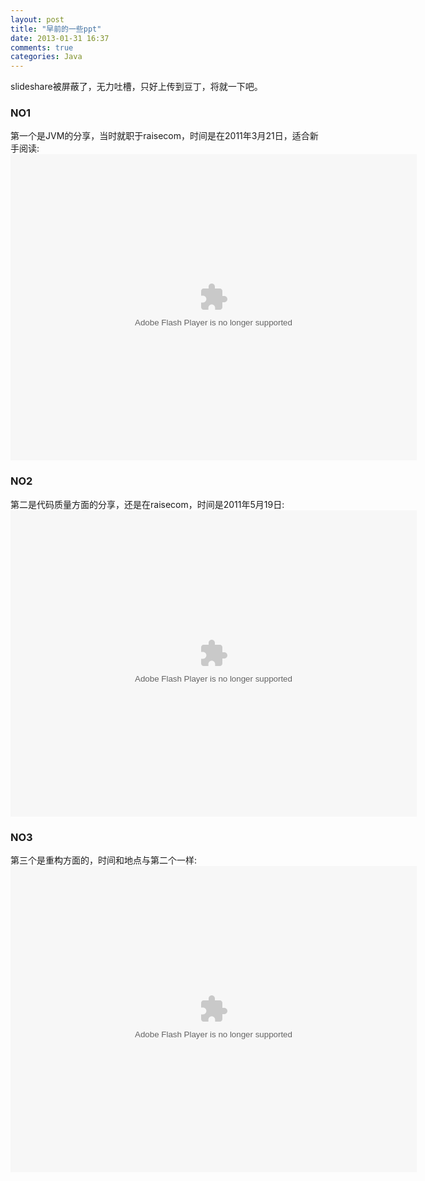 ```yaml
---
layout: post
title: "早前的一些ppt"
date: 2013-01-31 16:37
comments: true
categories: Java
---
```

slideshare被屏蔽了，无力吐槽，只好上传到豆丁，将就一下吧。<br>
<!-- more -->
<h3>NO1</h3>
第一个是JVM的分享，当时就职于raisecom，时间是在2011年3月21日，适合新手阅读:<br>
<embed src='http://www.docin.com/DocinViewer-594450747-144.swf' width='650' height='490' type=application/x-shockwave-flash ALLOWFULLSCREEN='true' ALLOWSCRIPTACCESS='always'></embed>

<h3>NO2</h3>
第二是代码质量方面的分享，还是在raisecom，时间是2011年5月19日:<br>
<embed src='http://www.docin.com/DocinViewer-594450748-144.swf' width='650' height='490' type=application/x-shockwave-flash ALLOWFULLSCREEN='true' ALLOWSCRIPTACCESS='always'></embed>

<h3>NO3</h3>
第三个是重构方面的，时间和地点与第二个一样:<br>
<embed src='http://www.docin.com/DocinViewer-594450749-144.swf' width='650' height='490' type=application/x-shockwave-flash ALLOWFULLSCREEN='true' ALLOWSCRIPTACCESS='always'></embed>
